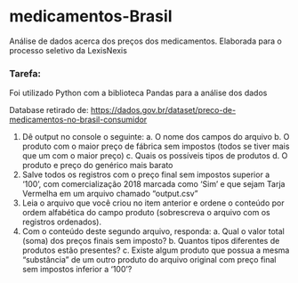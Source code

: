 # medicamentos-Brasil
Análise de dados acerca dos preços dos medicamentos. Elaborada para o processo seletivo da LexisNexis

### Tarefa:
Foi utilizado Python com a biblioteca Pandas para a análise dos dados

Database retirado de: https://dados.gov.br/dataset/preco-de-medicamentos-no-brasil-consumidor

1. Dê output no console o seguinte:
	a. O nome dos campos do arquivo	
	b. O produto com o maior preço de fábrica sem impostos (todos se tiver mais que um com o maior preço)
	c. Quais os possíveis tipos de produtos
	d. O produto e preço do genérico mais barato
2. Salve todos os registros com o preço final sem impostos superior a ‘100’, com comercialização 2018 marcada como ‘Sim’ e que sejam Tarja Vermelha em um arquivo chamado “output.csv”
3. Leia o arquivo que você criou no item anterior e ordene o conteúdo por ordem alfabética do campo produto (sobrescreva o arquivo com os registros ordenados).
4. Com o conteúdo deste segundo arquivo, responda:
	a. Qual o valor total (soma) dos preços finais sem imposto?
	b. Quantos tipos diferentes de produtos estão presentes?
	c. Existe algum produto que possua a mesma “substância” de um outro produto do arquivo original com preço final sem impostos inferior a ‘100’?
